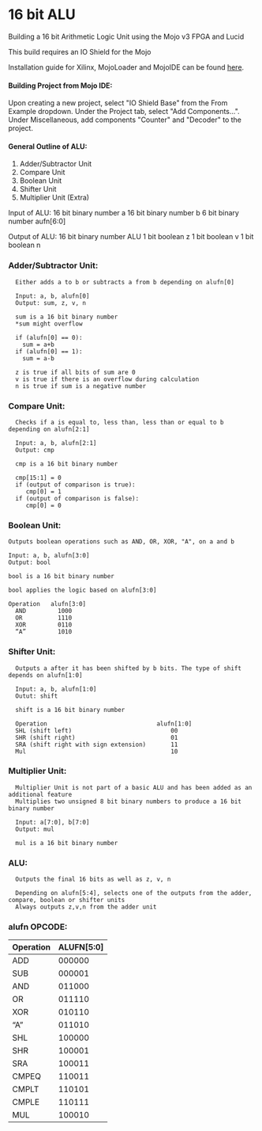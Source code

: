# 16 bit ALU
Building a 16 bit Arithmetic Logic Unit using the Mojo v3 FPGA and Lucid

This build requires an IO Shield for the Mojo

Installation guide for Xilinx, MojoLoader and MojoIDE can be found [here](https://github.com/weijin96/16bitALU/blob/master/InstallGuide.md).


#### Building Project from Mojo IDE:

  Upon creating a new project, select "IO Shield Base" from the From Example dropdown.
  Under the Project tab, select "Add Components...".
  Under Miscellaneous, add components "Counter" and "Decoder" to the project.
  


#### General Outline of ALU:
  1. Adder/Subtractor Unit
  2. Compare Unit
  3. Boolean Unit
  4. Shifter Unit
  5. Multiplier Unit (Extra)
  
  
  Input of ALU:  16 bit binary number a
                 16 bit binary number b
                 6 bit binary number aufn[6:0]
                 
  Output of ALU: 16 bit binary number ALU
                 1 bit boolean z
                 1 bit boolean v
                 1 bit boolean n
               
               
               
###  Adder/Subtractor Unit:
  
      Either adds a to b or subtracts a from b depending on alufn[0]
  
      Input: a, b, alufn[0]
      Output: sum, z, v, n
      
      sum is a 16 bit binary number
      *sum might overflow
      
      if (alufn[0] == 0):
        sum = a+b
      if (alufn[0] == 1):
        sum = a-b
        
      z is true if all bits of sum are 0
      v is true if there is an overflow during calculation
      n is true if sum is a negative number
  
###  Compare Unit:
  
      Checks if a is equal to, less than, less than or equal to b depending on alufn[2:1]
  
      Input: a, b, alufn[2:1]
      Output: cmp
      
      cmp is a 16 bit binary number
      
      cmp[15:1] = 0
      if (output of comparison is true):
         cmp[0] = 1
      if (output of comparison is false):
         cmp[0] = 0
         
###  Boolean Unit:
  
    Outputs boolean operations such as AND, OR, XOR, "A", on a and b
  
    Input: a, b, alufn[3:0]
    Output: bool
    
    bool is a 16 bit binary number
    
    bool applies the logic based on alufn[3:0]
    
    Operation   alufn[3:0]
      AND         1000
      OR          1110
      XOR         0110
      “A”         1010
      
 ###  Shifter Unit:
   
      Outputs a after it has been shifted by b bits. The type of shift depends on alufn[1:0]
   
      Input: a, b, alufn[1:0]
      Outut: shift
      
      shift is a 16 bit binary number
      
      Operation                               alufn[1:0]
      SHL (shift left)                            00
      SHR (shift right)                           01
      SRA (shift right with sign extension)       11
      Mul                                         10

   
 ###  Multiplier Unit:
      
      Multiplier Unit is not part of a basic ALU and has been added as an additional feature
      Multiplies two unsigned 8 bit binary numbers to produce a 16 bit binary number
      
      Input: a[7:0], b[7:0]
      Output: mul
      
      mul is a 16 bit binary number


 ###  ALU:
      
      Outputs the final 16 bits as well as z, v, n
      
      Depending on alufn[5:4], selects one of the outputs from the adder, compare, boolean or shifter units
      Always outputs z,v,n from the adder unit
      
      
      
 ### alufn OPCODE:
 
|Operation|ALUFN[5:0]|
|-------|--------|      
| ADD   | 000000 |
| SUB   | 000001 |
| AND   | 011000 |
| OR    | 011110 |
| XOR   | 010110 |
| “A”   | 011010 |
| SHL   | 100000 |
| SHR   | 100001 |
| SRA   | 100011 |
| CMPEQ | 110011 |
| CMPLT | 110101 |
| CMPLE | 110111 |
| MUL   | 100010 |
